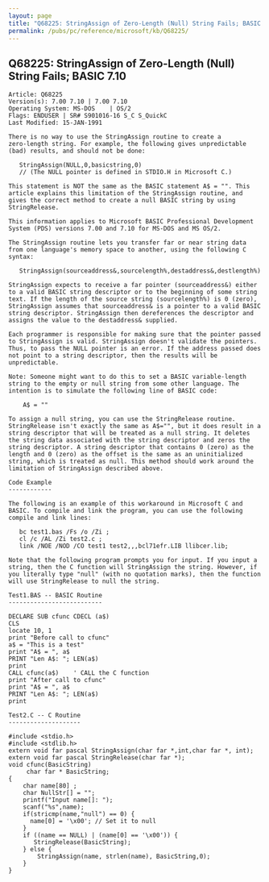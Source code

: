```yaml
---
layout: page
title: "Q68225: StringAssign of Zero-Length (Null) String Fails; BASIC 7.10"
permalink: /pubs/pc/reference/microsoft/kb/Q68225/
---
```


## Q68225: StringAssign of Zero-Length (Null) String Fails; BASIC 7.10

	Article: Q68225
	Version(s): 7.00 7.10 | 7.00 7.10
	Operating System: MS-DOS    | OS/2
	Flags: ENDUSER | SR# S901016-16 S_C S_QuickC
	Last Modified: 15-JAN-1991
	
	There is no way to use the StringAssign routine to create a
	zero-length string. For example, the following gives unpredictable
	(bad) results, and should not be done:
	
	   StringAssign(NULL,0,basicstring,0)
	   // (The NULL pointer is defined in STDIO.H in Microsoft C.)
	
	This statement is NOT the same as the BASIC statement A$ = "". This
	article explains this limitation of the StringAssign routine, and
	gives the correct method to create a null BASIC string by using
	StringRelease.
	
	This information applies to Microsoft BASIC Professional Development
	System (PDS) versions 7.00 and 7.10 for MS-DOS and MS OS/2.
	
	The StringAssign routine lets you transfer far or near string data
	from one language's memory space to another, using the following C
	syntax:
	
	   StringAssign(sourceaddress&,sourcelength%,destaddress&,destlength%)
	
	StringAssign expects to receive a far pointer (sourceaddress&) either
	to a valid BASIC string descriptor or to the beginning of some string
	text. If the length of the source string (sourcelength%) is 0 (zero),
	StringAssign assumes that sourceaddress& is a pointer to a valid BASIC
	string descriptor. StringAssign then dereferences the descriptor and
	assigns the value to the destaddress& supplied.
	
	Each programmer is responsible for making sure that the pointer passed
	to StringAssign is valid. StringAssign doesn't validate the pointers.
	Thus, to pass the NULL pointer is an error. If the address passed does
	not point to a string descriptor, then the results will be
	unpredictable.
	
	Note: Someone might want to do this to set a BASIC variable-length
	string to the empty or null string from some other language. The
	intention is to simulate the following line of BASIC code:
	
	    A$ = ""
	
	To assign a null string, you can use the StringRelease routine.
	StringRelease isn't exactly the same as A$="", but it does result in a
	string descriptor that will be treated as a null string. It deletes
	the string data associated with the string descriptor and zeros the
	string descriptor. A string descriptor that contains 0 (zero) as the
	length and 0 (zero) as the offset is the same as an uninitialized
	string, which is treated as null. This method should work around the
	limitation of StringAssign described above.
	
	Code Example
	------------
	
	The following is an example of this workaround in Microsoft C and
	BASIC. To compile and link the program, you can use the following
	compile and link lines:
	
	   bc test1.bas /Fs /o /Zi ;
	   cl /c /AL /Zi test2.c ;
	   link /NOE /NOD /CO test1 test2,,,bcl71efr.LIB llibcer.lib;
	
	Note that the following program prompts you for input. If you input a
	string, then the C function will StringAssign the string. However, if
	you literally type "null" (with no quotation marks), then the function
	will use StringRelease to null the string.
	
	Test1.BAS -- BASIC Routine
	--------------------------
	
	DECLARE SUB cfunc CDECL (a$)
	CLS
	locate 10, 1
	print "Before call to cfunc"
	a$ = "This is a test"
	print "A$ = ", a$
	PRINT "Len A$: "; LEN(a$)
	print
	CALL cfunc(a$)    ' CALL the C function
	print "After call to cfunc"
	print "A$ = ", a$
	PRINT "Len A$: "; LEN(a$)
	print
	
	Test2.C -- C Routine
	--------------------
	
	#include <stdio.h>
	#include <stdlib.h>
	extern void far pascal StringAssign(char far *,int,char far *, int);
	extern void far pascal StringRelease(char far *);
	void cfunc(BasicString)
	     char far * BasicString;
	{
	    char name[80] ;
	    char NullStr[] = "";
	    printf("Input name[]: ");
	    scanf("%s",name);
	    if(stricmp(name,"null") == 0) {
	      name[0] = '\x00'; // Set it to null
	    }
	    if ((name == NULL) | (name[0] == '\x00')) {
	       StringRelease(BasicString);
	    } else {
	        StringAssign(name, strlen(name), BasicString,0);
	    }
	}
